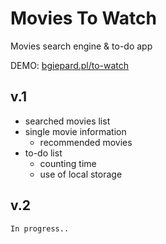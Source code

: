 # Movies To Watch

Movies search engine & to-do app

DEMO: [bgiepard.pl/to-watch](http://bgiepard.pl/to-watch)


## v.1

* searched movies list
* single movie information 
  - recommended movies
* to-do list 
  - counting time 
  - use of local storage

            
## v.2 
    In progress.. 
